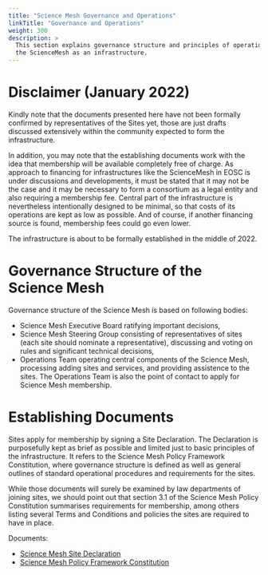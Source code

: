 ```yaml
---
title: "Science Mesh Governance and Operations"
linkTitle: "Governance and Operations"
weight: 300
description: >
  This section explains governance structure and principles of operation of
  the ScienceMesh as an infrastructure.
---
```


# Disclaimer (January 2022)

Kindly note that the documents presented here have not been formally
confirmed by representatives of the Sites yet, those are just drafts
discussed extensively within the community expected to form the
infrastructure.

In addition, you may note that the establishing documents work with the
idea that membership will be available completely free of charge. As
approach to financing for infrastructures like the ScienceMesh in EOSC is
under discussions and developments, it must be stated that it may not be
the case and it may be necessary to form a consortium as a legal entity and
also requiring a membership fee. Central part of the infrastructure is
nevertheless intentionally designed to be minimal, so that costs of its
operations are kept as low as possible. And of course, if another financing
source is found, membership fees could go even lower.

The infrastructure is about to be formally established in the middle of
2022.

# Governance Structure of the Science Mesh

Governance structure of the Science Mesh is based on following bodies:
- Science Mesh Executive Board ratifying important decisions,
- Science Mesh Steering Group consisting of representatives of sites (each
  site should nominate a representative), discussing and voting on rules
  and significant technical decisions,
- Operations Team operating central components of the Science Mesh,
  processing adding sites and services, and providing assistence to the
  sites. The Operations Team is also the point of contact to apply for
  Science Mesh membership.

# Establishing Documents

Sites apply for membership by signing a Site Declaration. The Declaration
is purposefully kept as brief as possible and limited just to basic
principles of the infrastructure. It refers to the Science Mesh Policy
Framework Constitution, where governance structure is defined as well as
general outlines of standard operational procedures and requirements for
the sites.

While those documents will surely be examined by law departments of joining
sites, we should point out that section 3.1 of the Science Mesh Policy
Constitution summarises requirements for membership, among others listing
several Terms and Conditions and policies the sites are required to have in
place.

Documents:
- [Science Mesh Site Declaration](https://zenodo.org/record/5040087)
- [Science Mesh Policy Framework Constitution](https://zenodo.org/record/5040152)

